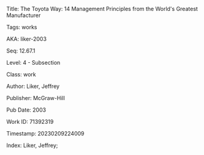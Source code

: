 Title:  The Toyota Way: 14 Management Principles from the World's Greatest Manufacturer

Tags:   works

AKA:    liker-2003

Seq:    12.67.1

Level:  4 - Subsection

Class:  work

Author: Liker, Jeffrey

Publisher: McGraw-Hill

Pub Date: 2003

Work ID: 71392319

Timestamp: 20230209224009

Index:  Liker, Jeffrey; 
